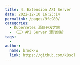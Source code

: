 ```yaml
---
title: 4. Extension API Server
date: 2022-12-10 16:23:14
permalink: /pages/9fc980/
categories:
  - Kubernetes 源码开发之旅
  - （三）API Server 源码刨析
tags:
  -
author:
  name: brook-w
  link: https://github.com/k8scl
---
```

